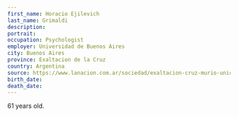 ```yaml
---
first_name: Horacio Ejilevich
last_name: Grimaldi
description: 
portrait: 
occupation: Psychologist
employer: Universidad de Buenos Aires
city: Buenos Aires
province: Exaltacion de la Cruz
country: Argentina
source: https://www.lanacion.com.ar/sociedad/exaltacion-cruz-murio-unico-caso-positivo-coronavirus-nid2357921
birth_date: 
death_date: 
---
```


61 years old.